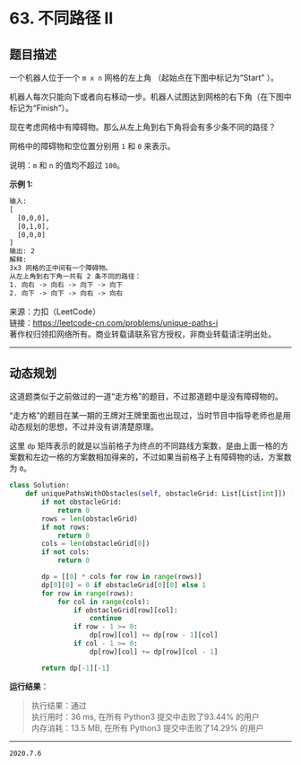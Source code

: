 # 63. 不同路径 II

## 题目描述

一个机器人位于一个 `m x n` 网格的左上角 （起始点在下图中标记为“Start” ）。

机器人每次只能向下或者向右移动一步。机器人试图达到网格的右下角（在下图中标记为“Finish”）。

现在考虑网格中有障碍物。那么从左上角到右下角将会有多少条不同的路径？

网格中的障碍物和空位置分别用 `1` 和 `0` 来表示。

说明：`m` 和 `n` 的值均不超过 `100`。

**示例 1:**

```txt
输入:
[
  [0,0,0],
  [0,1,0],
  [0,0,0]
]
输出: 2
解释:
3x3 网格的正中间有一个障碍物。
从左上角到右下角一共有 2 条不同的路径：
1. 向右 -> 向右 -> 向下 -> 向下
2. 向下 -> 向下 -> 向右 -> 向右
```

来源：力扣（LeetCode）  
链接：<https://leetcode-cn.com/problems/unique-paths-i>  
著作权归领扣网络所有。商业转载请联系官方授权，非商业转载请注明出处。

---

## 动态规划

这道题类似于之前做过的一道“走方格”的题目，不过那道题中是没有障碍物的。

“走方格”的题目在某一期的王牌对王牌里面也出现过，当时节目中指导老师也是用动态规划的思想，不过并没有讲清楚原理。

这里 `dp` 矩阵表示的就是以当前格子为终点的不同路线方案数，是由上面一格的方案数和左边一格的方案数相加得来的，不过如果当前格子上有障碍物的话，方案数为 `0`。

```python
class Solution:
    def uniquePathsWithObstacles(self, obstacleGrid: List[List[int]]) -> int:
        if not obstacleGrid:
            return 0
        rows = len(obstacleGrid)
        if not rows:
            return 0
        cols = len(obstacleGrid[0])
        if not cols:
            return 0

        dp = [[0] * cols for row in range(rows)]
        dp[0][0] = 0 if obstacleGrid[0][0] else 1
        for row in range(rows):
            for col in range(cols):
                if obstacleGrid[row][col]:
                    continue
                if row - 1 >= 0:
                    dp[row][col] += dp[row - 1][col]
                if col - 1 >= 0:
                    dp[row][col] += dp[row][col - 1]

        return dp[-1][-1]
```

**运行结果**：

> 执行结果：通过  
> 执行用时：36 ms, 在所有 Python3 提交中击败了93.44% 的用户  
> 内存消耗：13.5 MB, 在所有 Python3 提交中击败了14.29% 的用户

---

`2020.7.6`
